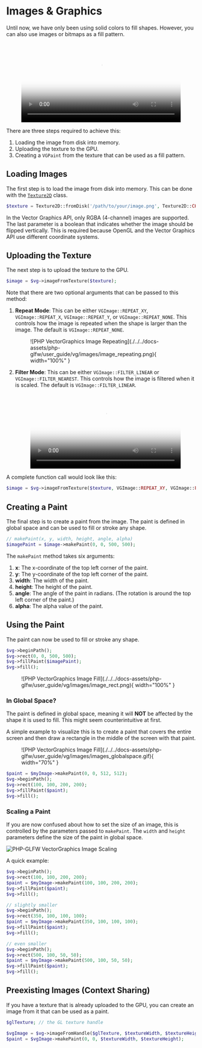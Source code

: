 # Images & Graphics

Until now, we have only been using solid colors to fill shapes. However, you can also use images or bitmaps as a fill pattern.

<figure markdown>
  <video controls="true" allowfullscreen="true" poster="./../../docs-assets/php-glfw/user_guide/vg/images/images_poster.jpg" style="width: 100%;">
    <source src="./../../docs-assets/php-glfw/user_guide/vg/images/images_cmp.mp4" type="video/mp4">
  </video>
</figure>

There are three steps required to achieve this:

1. Loading the image from disk into memory.
2. Uploading the texture to the GPU.
3. Creating a `VGPaint` from the texture that can be used as a fill pattern.

## Loading Images

The first step is to load the image from disk into memory. This can be done with the [`Texture2D`](../../API/Texture/Texture2D.md) class.

```php
$texture = Texture2D::fromDisk('/path/to/your/image.png', Texture2D::CHANNEL_RGBA, false);
```

In the Vector Graphics API, only RGBA (4-channel) images are supported. The last parameter is a boolean that indicates whether the image should be flipped vertically. This is required because OpenGL and the Vector Graphics API use different coordinate systems.

## Uploading the Texture

The next step is to upload the texture to the GPU. 

```php
$image = $vg->imageFromTexture($texture);
```

Note that there are two optional arguments that can be passed to this method:

1. **Repeat Mode**: This can be either `VGImage::REPEAT_XY`, `VGImage::REPEAT_X`, `VGImage::REPEAT_Y`, or `VGImage::REPEAT_NONE`. This controls how the image is repeated when the shape is larger than the image. The default is `VGImage::REPEAT_NONE`.

    <figure markdown>
    ![PHP VectorGraphics Image Repeating](./../../docs-assets/php-glfw/user_guide/vg/images/image_repeating.png){ width="100%" }
    </figure>

2. **Filter Mode**: This can be either `VGImage::FILTER_LINEAR` or `VGImage::FILTER_NEAREST`. This controls how the image is filtered when it is scaled. The default is `VGImage::FILTER_LINEAR`.

    <figure markdown>
    <video controls="true" allowfullscreen="true" poster="./../../docs-assets/php-glfw/user_guide/vg/images/image_filtering.png" style="width: 100%;">
        <source src="./../../docs-assets/php-glfw/user_guide/vg/images/image_filtering.mp4" type="video/mp4">
    </video>
    </figure>

A complete function call would look like this:

```php
$image = $vg->imageFromTexture($texture, VGImage::REPEAT_XY, VGImage::FILTER_LINEAR);
```

## Creating a Paint

The final step is to create a paint from the image. The paint is defined in global space and can be used to fill or stroke any shape.

```php
// makePaint(x, y, width, height, angle, alpha)
$imagePaint = $image->makePaint(0, 0, 500, 500);
```

The `makePaint` method takes six arguments:

1. **x**: The x-coordinate of the top left corner of the paint.
2. **y**: The y-coordinate of the top left corner of the paint.
3. **width**: The width of the paint.
4. **height**: The height of the paint.
5. **angle**: The angle of the paint in radians. (The rotation is around the top left corner of the paint.)
6. **alpha**: The alpha value of the paint.

## Using the Paint

The paint can now be used to fill or stroke any shape.

```php
$vg->beginPath();
$vg->rect(0, 0, 500, 500);
$vg->fillPaint($imagePaint);
$vg->fill();
```

<figure markdown>
![PHP VectorGraphics Image Fill](./../../docs-assets/php-glfw/user_guide/vg/images/image_rect.png){ width="100%" }
</figure>

### In Global Space?

The paint is defined in global space, meaning it will **NOT** be affected by the shape it is used to fill. This might seem counterintuitive at first.

A simple example to visualize this is to create a paint that covers the entire screen and then draw a rectangle in the middle of the screen with that paint.

<figure markdown>
![PHP VectorGraphics Image Fill](./../../docs-assets/php-glfw/user_guide/vg/images/images_globalspace.gif){ width="70%" }
</figure>

```php
$paint = $myImage->makePaint(0, 0, 512, 512);
$vg->beginPath();
$vg->rect(100, 100, 200, 200);
$vg->fillPaint($paint);
$vg->fill();
```

### Scaling a Paint

If you are now confused about how to set the size of an image, this is controlled by the parameters passed to `makePaint`. The `width` and `height` parameters define the size of the paint in global space.

![PHP-GLFW VectorGraphics Image Scaling](./../../docs-assets/php-glfw/user_guide/vg/images/image_scaling_vg_phpglfw.png)

A quick example:

```php
$vg->beginPath();
$vg->rect(100, 100, 200, 200);
$paint = $myImage->makePaint(100, 100, 200, 200);
$vg->fillPaint($paint);
$vg->fill();

// slightly smaller
$vg->beginPath();
$vg->rect(350, 100, 100, 100);
$paint = $myImage->makePaint(350, 100, 100, 100);
$vg->fillPaint($paint);
$vg->fill();

// even smaller
$vg->beginPath();
$vg->rect(500, 100, 50, 50);
$paint = $myImage->makePaint(500, 100, 50, 50);
$vg->fillPaint($paint);
$vg->fill();
```

## Preexisting Images (Context Sharing)

If you have a texture that is already uploaded to the GPU, you can create an image from it that can be used as a paint.

```php
$glTexture; // the GL texture handle

$vgImage = $vg->imageFromHandle($glTexture, $textureWidth, $textureHeight);
$paint = $vgImage->makePaint(0, 0, $textureWidth, $textureHeight);
```